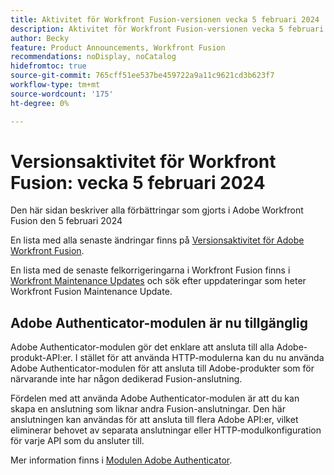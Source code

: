```yaml
---
title: Aktivitet för Workfront Fusion-versionen vecka 5 februari 2024
description: Aktivitet för Workfront Fusion-versionen vecka 5 februari 2024
author: Becky
feature: Product Announcements, Workfront Fusion
recommendations: noDisplay, noCatalog
hidefromtoc: true
source-git-commit: 765cff51ee537be459722a9a11c9621cd3b623f7
workflow-type: tm+mt
source-wordcount: '175'
ht-degree: 0%

---
```


# Versionsaktivitet för Workfront Fusion: vecka 5 februari 2024

Den här sidan beskriver alla förbättringar som gjorts i Adobe Workfront Fusion den 5 februari 2024

En lista med alla senaste ändringar finns på [Versionsaktivitet för Adobe Workfront Fusion](../../../product-announcements/product-releases/fusion-release-activity/fusion-release-activity.md).

En lista med de senaste felkorrigeringarna i Workfront Fusion finns i [Workfront Maintenance Updates](https://experienceleague.adobe.com/docs/workfront-known-issues/releases/current-updates.html) och sök efter uppdateringar som heter Workfront Fusion Maintenance Update.

## Adobe Authenticator-modulen är nu tillgänglig

Adobe Authenticator-modulen gör det enklare att ansluta till alla Adobe-produkt-API:er. I stället för att använda HTTP-modulerna kan du nu använda Adobe Authenticator-modulen för att ansluta till Adobe-produkter som för närvarande inte har någon dedikerad Fusion-anslutning.

Fördelen med att använda Adobe Authenticator-modulen är att du kan skapa en anslutning som liknar andra Fusion-anslutningar. Den här anslutningen kan användas för att ansluta till flera Adobe API:er, vilket eliminerar behovet av separata anslutningar eller HTTP-modulkonfiguration för varje API som du ansluter till.

Mer information finns i [Modulen Adobe Authenticator](/help/quicksilver/workfront-fusion/apps-and-their-modules/adobe-authenticator-modules.md).

